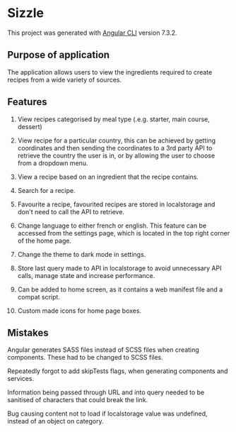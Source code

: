 # Sizzle

This project was generated with [Angular CLI](https://github.com/angular/angular-cli) version 7.3.2.

## Purpose of application

The application allows users to view the ingredients required to create recipes from a wide variety of sources. 

## Features

1. View recipes categorised by meal type (.e.g. starter, main course, dessert)

2. View recipe for a particular country, this can be achieved by getting coordinates and then sending the coordinates to a 3rd party API to retrieve the country the user is in, or by allowing the user to choose from a dropdown menu.

3. View a recipe based on an ingredient that the recipe contains.

4. Search for a recipe.

5. Favourite a recipe, favourited recipes are stored in localstorage and don't need to call the API to retrieve.

6. Change language to either french or english. This feature can be accessed from the settings page, which is located in the top right corner of the home page.

7. Change the theme to dark mode in settings.

8. Store last query made to API in localstorage to avoid unnecessary API calls, manage state and increase performance.

9. Can be added to home screen, as it contains a web manifest file and a compat script.

10. Custom made icons for home page boxes.

## Mistakes

Angular generates SASS files instead of SCSS files when creating components. These had to be changed to SCSS files.

Repeatedly forgot to add skipTests flags, when generating components and services.

Information being passed through URL and into query needed to be sanitised of characters that could break the link.

Bug causing content not to load if localstorage value was undefined, instead of an object on category.
